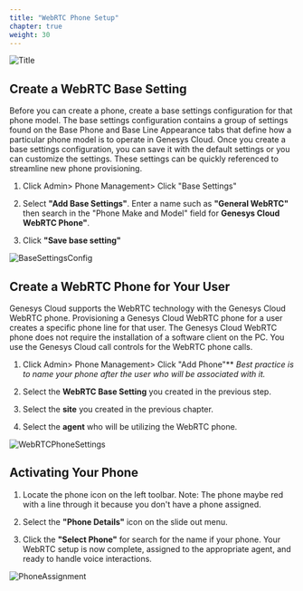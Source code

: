 ```yaml
---
title: "WebRTC Phone Setup"
chapter: true
weight: 30
---
```

![Title](/images/WebRTC-768x300.jpg)
## Create a WebRTC Base Setting

 Before you can create a phone, create a base settings configuration for that phone model. The base settings configuration contains a group of settings found on the Base Phone and Base Line Appearance tabs that define how a particular phone model is to operate in Genesys Cloud. Once you create a base settings configuration, you can save it with the default settings or you can customize the settings. These settings can be quickly referenced to streamline new phone provisioning. 


1. Click Admin> Phone Management> Click "Base Settings"

2.  Select **"Add Base Settings"**. Enter a name such as **"General WebRTC"** then search in the "Phone Make and Model" field for **Genesys Cloud WebRTC Phone"**. 

3. Click **"Save base setting"**


![BaseSettingsConfig](/images/BaseSettings.jpg)

## Create a WebRTC Phone for Your User

 Genesys Cloud supports the WebRTC technology with the Genesys Cloud WebRTC phone. Provisioning a Genesys Cloud WebRTC phone for a user creates a specific phone line for that user. The Genesys Cloud WebRTC phone does not require the installation of a software client on the PC. You use the Genesys Cloud call controls for the WebRTC phone calls.

1.  Click  Admin> Phone Management> Click "Add Phone"** *Best practice is to name your phone after the user who will be associated with it.* 
 
 2. Select the **WebRTC Base Setting** you created in the previous step. 
 
 3. Select the **site** you created in the previous chapter. 
 
 4.  Select the **agent** who will be utilizing the WebRTC phone.  


![WebRTCPhoneSettings](/images/PhoneSetup.jpg)

## Activating Your Phone

1. Locate the phone icon on the left toolbar. Note: The phone maybe red with a line through it because you don't have a phone assigned.  

2. Select the **"Phone Details"** icon on the slide out menu. 

3. Click the **"Select Phone"** for search for the name if your phone. Your WebRTC setup is now complete, assigned to the appropriate agent, and ready to handle voice interactions. 


![PhoneAssignment](/images/PhoneSelect.jpg)
